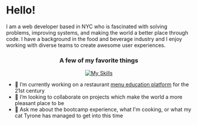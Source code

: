 # Hello!

I am a web developer based in NYC who is fascinated with solving problems, improving systems, and making the world a better place through code. I have a background in the food and beverage industry and I enjoy working with diverse teams to create awesome user experiences. 
<div align="center">

  ### A few of my favorite things
[![My Skills](https://skillicons.dev/icons?i=js,react,sass,python,flask,figma,git)](https://skillicons.dev)

</div>

- 🔭 I’m currently working on a restaurant [menu education platform](https://github.com/mike-dresser/menu-binder) for the 21st century
- 👯 I’m looking to collaborate on projects which make the world a more pleasant place to be
- 💬 Ask me about the bootcamp experience, what I'm cooking, or what my cat Tyrone has managed to get into this time

